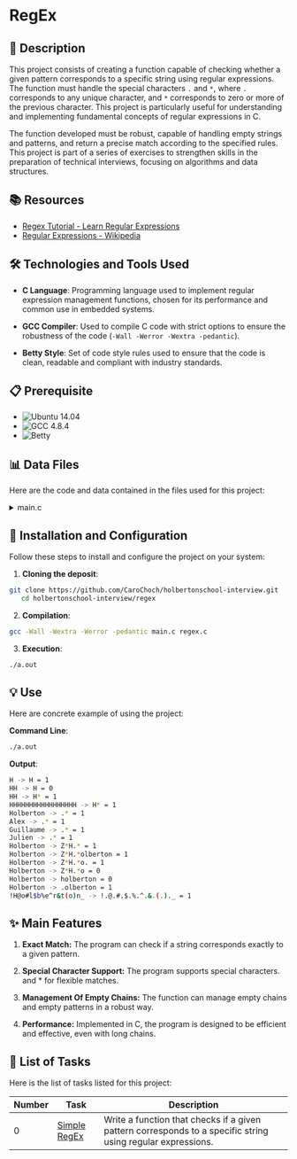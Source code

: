 # RegEx
## 📝 Description

This project consists of creating a function capable of checking whether a given pattern corresponds to a specific string using regular expressions. The function must handle the special characters `.` and `*`, where `.` corresponds to any unique character, and `*` corresponds to zero or more of the previous character. This project is particularly useful for understanding and implementing fundamental concepts of regular expressions in C.

The function developed must be robust, capable of handling empty strings and patterns, and return a precise match according to the specified rules. This project is part of a series of exercises to strengthen skills in the preparation of technical interviews, focusing on algorithms and data structures.

## 📚 Resources

- [Regex Tutorial - Learn Regular Expressions](https://www.regular-expressions.info/tutorial.html)
- [Regular Expressions - Wikipedia](https://en.wikipedia.org/wiki/Regular_expression)

## 🛠️ Technologies and Tools Used

- **C Language**: Programming language used to implement regular expression management functions, chosen for its performance and common use in embedded systems.

- **GCC Compiler**: Used to compile C code with strict options to ensure the robustness of the code (`-Wall -Werror -Wextra -pedantic`).

- **Betty Style**: Set of code style rules used to ensure that the code is clean, readable and compliant with industry standards.

## 📋 Prerequisite

- ![Ubuntu 14.04](https://img.shields.io/badge/Ubuntu-14.04_LTS-orange)
- ![GCC 4.8.4](https://img.shields.io/badge/gcc-4.8.4-blue)
- ![Betty](https://img.shields.io/badge/Betty-Style-green)

## 📊 Data Files

Here are the code and data contained in the files used for this project:

<details>
<summary>main.c</summary>
<br>

```c
#include <stdlib.h>
#include <stdio.h>
#include "regex.h"

#define TEST_MATCH(s, p)    do {\
    {\
        int res = regex_match(s, p);\
        printf("%s -> %s = %d\n", s, p, res);\
    }\
} while(0)

/**
 * main - Entry point
 *
 * Return: EXIT_SUCCESS or EXIT_FAILURE
 */
int main(void)
{
    TEST_MATCH("H", "H");
    TEST_MATCH("HH", "H");
    TEST_MATCH("HH", "H*");
    TEST_MATCH("HHHHHHHHHHHHHHHHH", "H*");
    TEST_MATCH("Holberton", ".*");
    TEST_MATCH("Alex", ".*");
    TEST_MATCH("Guillaume", ".*");
    TEST_MATCH("Julien", ".*");
    TEST_MATCH("Holberton", "Z*H.*");
    TEST_MATCH("Holberton", "Z*H.*olberton");
    TEST_MATCH("Holberton", "Z*H.*o.");
    TEST_MATCH("Holberton", "Z*H.*o");
    TEST_MATCH("Holberton", "holberton");
    TEST_MATCH("Holberton", ".olberton");
    TEST_MATCH("!H@o#l$b%e^r&t(o)n_", "!.@.#.$.%.^.&.(.)._");

    return (EXIT_SUCCESS);
}
```
</details>

## 🚀 Installation and Configuration

Follow these steps to install and configure the project on your system:

1. **Cloning the deposit**:

```bash
git clone https://github.com/CaroChoch/holbertonschool-interview.git
   cd holbertonschool-interview/regex
```

2. **Compilation**:

```bash
gcc -Wall -Wextra -Werror -pedantic main.c regex.c
```

3. **Execution**:

```bash
./a.out
```

## 💡 Use

Here are concrete example of using the project:

**Command Line**:

```bash
./a.out
```

**Output**:

```bash
H -> H = 1
HH -> H = 0
HH -> H* = 1
HHHHHHHHHHHHHHHHH -> H* = 1
Holberton -> .* = 1
Alex -> .* = 1
Guillaume -> .* = 1
Julien -> .* = 1
Holberton -> Z*H.* = 1
Holberton -> Z*H.*olberton = 1
Holberton -> Z*H.*o. = 1
Holberton -> Z*H.*o = 0
Holberton -> holberton = 0
Holberton -> .olberton = 1
!H@o#l$b%e^r&t(o)n_ -> !.@.#.$.%.^.&.(.)._ = 1
```

## ✨ Main Features

1. **Exact Match:** The program can check if a string corresponds exactly to a given pattern.

2. **Special Character Support:** The program supports special characters. and * for flexible matches.

3. **Management Of Empty Chains:** The function can manage empty chains and empty patterns in a robust way.

4. **Performance:** Implemented in C, the program is designed to be efficient and effective, even with long chains.

## 📝 List of Tasks

Here is the list of tasks listed for this project:

| Number | Task | Description |
| ------ | -------------------------------- | --------------------------------------------------------------------------- |
| 0 | [Simple RegEx](https://github.com/CaroChoch/holbertonschool-interview/blob/main/regex/regex.c) | Write a function that checks if a given pattern corresponds to a specific string using regular expressions. |

